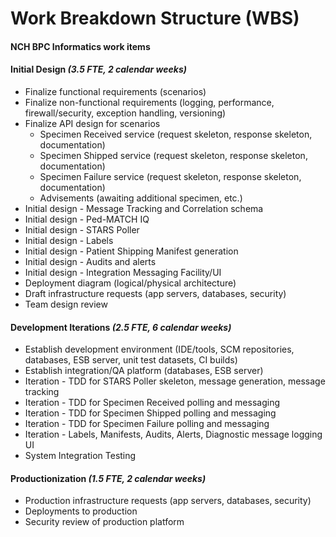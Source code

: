# Work Breakdown Structure (WBS)
#### NCH BPC Informatics work items

#### Initial Design _(3.5 FTE, 2 calendar weeks)_
* Finalize functional requirements (scenarios)
* Finalize non-functional requirements (logging, performance, firewall/security, exception handling, versioning)
* Finalize API design for scenarios
  * Specimen Received service (request skeleton, response skeleton, documentation)
  * Specimen Shipped service (request skeleton, response skeleton, documentation)
  * Specimen Failure service (request skeleton, response skeleton, documentation)
  * Advisements (awaiting additional specimen, etc.)
* Initial design - Message Tracking and Correlation schema
* Initial design - Ped-MATCH IQ
* Initial design - STARS Poller
* Initial design - Labels
* Initial design - Patient Shipping Manifest generation
* Initial design - Audits and alerts
* Initial design - Integration Messaging Facility/UI
* Deployment diagram (logical/physical architecture)
* Draft infrastructure requests (app servers, databases, security)
* Team design review

#### Development Iterations _(2.5 FTE, 6 calendar weeks)_
* Establish development environment (IDE/tools, SCM repositories, databases, ESB server, unit test datasets, CI builds)
* Establish integration/QA platform (databases, ESB server)
* Iteration - TDD for STARS Poller skeleton, message generation, message tracking
* Iteration - TDD for Specimen Received polling and messaging
* Iteration - TDD for Specimen Shipped polling and messaging
* Iteration - TDD for Specimen Failure polling and messaging
* Iteration - Labels, Manifests, Audits, Alerts, Diagnostic message logging UI
* System Integration Testing

#### Productionization _(1.5 FTE, 2 calendar weeks)_
* Production infrastructure requests (app servers, databases, security)
* Deployments to production
* Security review of production platform
